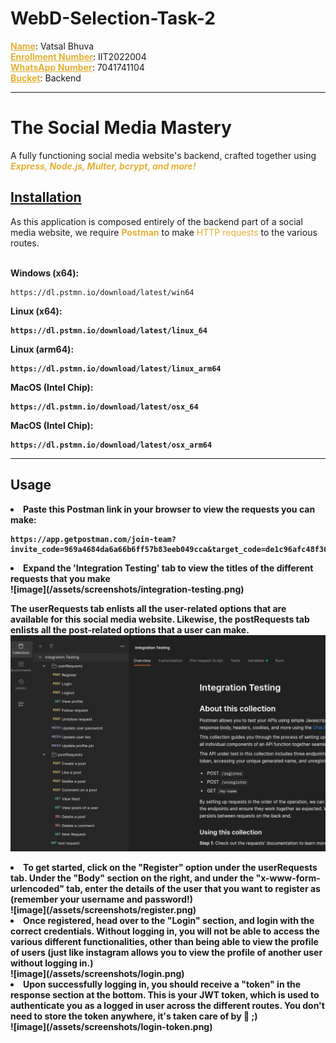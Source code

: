 # WebD-Selection-Task-2

<u style="color: rgb(227, 177, 51)">**Name**</u>: Vatsal Bhuva <br />
<u style="color: rgb(227, 177, 51)">**Enrollment Number**</u>: IIT2022004 <br />
<u style="color: rgb(227, 177, 51)">**WhatsApp Number**</u>: 7041741104 <br />
<u style="color: rgb(227, 177, 51)">**Bucket**</u>: Backend <br />

<hr>
<h1>The Social Media Mastery </h1>
<p> A fully functioning social media website's backend, crafted together using <strong><i style="color: rgb(227, 177, 51)">Express, Node.js, Multer, bcrypt, and more! </i></strong>

<h2 style="border-bottom: none"><u>Installation</u></h2>
As this application is composed entirely of the backend part of a social media website,
we require <strong style="color: rgb(227, 177, 51)">Postman</strong> to make <span style="color: rgb(227, 177, 51)">HTTP requests</span> to the various
routes. <br><br>

<strong>Windows (x64):</strong>
```
https://dl.pstmn.io/download/latest/win64
```
<strong>Linux (x64):</span>
```
https://dl.pstmn.io/download/latest/linux_64
```
<strong>Linux (arm64)</span>:
```
https://dl.pstmn.io/download/latest/linux_arm64
```
<strong>MacOS (Intel Chip)</span>:
```
https://dl.pstmn.io/download/latest/osx_64
```
<strong>MacOS (Intel Chip)</span>:
```
https://dl.pstmn.io/download/latest/osx_arm64
```
<hr>

<h2>Usage
</h2>

<li>Paste this Postman link in your browser to view the requests you can make: </li>

```
https://app.getpostman.com/join-team?invite_code=969a4684da6a66b6ff57b83eeb049cca&target_code=de1c96afc48f36811ff9f904a023471c
```

<li>Expand the 'Integration Testing' tab to view the titles of the different requests that you make</li>
![image](/assets/screenshots/integration-testing.png)

<l1>The userRequests tab enlists all the user-related options that are available for this social media website. Likewise, the postRequests tab enlists all the post-related options that a user can make.</li>
![image](/assets/screenshots/expand-tabs.png)

<li>To get started, click on the "Register" option under the userRequests tab. Under the "Body" section on the right, and under the "x-www-form-urlencoded" tab, enter the details of the user that you want to register as (remember your username and password!)</li>
![image](/assets/screenshots/register.png)

<li>Once registered, head over to the "Login" section, and login with the correct credentials. Without logging in, you will not be able to access the various different functionalities, other than being able to view the profile of users (just like instagram allows you to view the profile of another user without logging in.)</li>
![image](/assets/screenshots/login.png)

<li>Upon successfully logging in, you should receive a "token" in the response section at the bottom. This is your JWT token, which is used to authenticate you as a logged in user across the different routes. You don't need to store the token anywhere, it's taken care of by 🍪 ;)</li>
![image](/assets/screenshots/login-token.png)



